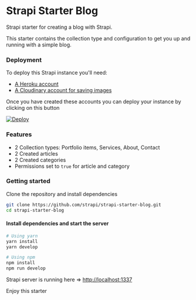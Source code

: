 # Strapi Starter Blog

Strapi starter for creating a blog with Strapi.

This starter contains the collection type and configuration to get you up and running with a simple blog.

### Deployment

To deploy this Strapi instance you'll need:

- [A Heroku account](https://signup.heroku.com/)
- [A Cloudinary account for saving images](https://cloudinary.com/users/register/free)

Once you have created these accounts you can deploy your instance by clicking on this button

[![Deploy](https://www.herokucdn.com/deploy/button.svg)](https://heroku.com/deploy?template=https://github.com/strapi/strapi-starter-blog)

### Features

  - 2 Collection types: Portfolio items, Services, About, Contact
  - 2 Created articles
  - 2 Created categories
  - Permissions set to `true` for article and category

### Getting started

Clone the repository and install dependencies

```bash
git clone https://github.com/strapi/strapi-starter-blog.git
cd strapi-starter-blog
```

#### Install dependencies and start the server

```bash
# Using yarn
yarn install
yarn develop

# Using npm
npm install
npm run develop
```

Strapi server is running here => [http://localhost:1337](http://localhost:1337)

Enjoy this starter

